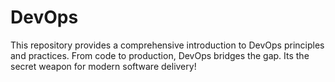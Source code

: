 # DevOps
This repository provides a comprehensive introduction to DevOps principles and practices. From code to production, DevOps bridges the gap. Its the secret weapon for modern software delivery!

